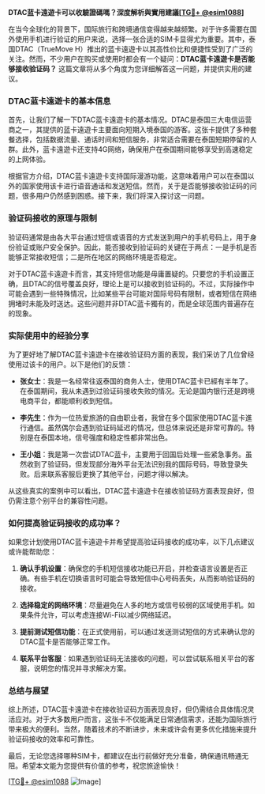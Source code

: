 **DTAC蓝卡遠遊卡可以收驗證碼嗎？深度解析與實用建議[[TG💪+ @esim1088](https://t.me/s/esim1088)]**

在当今全球化的背景下，国际旅行和跨境通信变得越来越频繁。对于许多需要在国外使用手机进行验证的用户来说，选择一张合适的SIM卡显得尤为重要。其中，泰国DTAC（TrueMove H）推出的蓝卡遠遊卡以其高性价比和便捷性受到了广泛的关注。然而，不少用户在购买或使用时都会有一个疑问：**DTAC蓝卡遠遊卡是否能够接收验证码？** 这篇文章将从多个角度为您详细解答这一问题，并提供实用的建议。

### DTAC蓝卡遠遊卡的基本信息

首先，让我们了解一下DTAC蓝卡遠遊卡的基本情况。DTAC是泰国三大电信运营商之一，其提供的蓝卡遠遊卡主要面向短期入境泰国的游客。这张卡提供了多种套餐选择，包括数据流量、通话时间和短信服务，非常适合需要在泰国短期停留的人群。此外，蓝卡遠遊卡还支持4G网络，确保用户在泰国期间能够享受到高速稳定的上网体验。

根据官方介绍，DTAC蓝卡遠遊卡支持国际漫游功能，这意味着用户可以在泰国以外的国家使用该卡进行语音通话和发送短信。然而，关于是否能够接收验证码的问题，很多用户仍然感到困惑。接下来，我们将深入探讨这一问题。

### 验证码接收的原理与限制

验证码通常是由各大平台通过短信或语音的方式发送到用户的手机号码上，用于身份验证或账户安全保护。因此，能否接收到验证码的关键在于两点：一是手机是否能够正常接收短信；二是所在地区的网络环境是否稳定。

对于DTAC蓝卡遠遊卡而言，其支持短信功能是毋庸置疑的。只要您的手机设置正确，且DTAC的信号覆盖良好，理论上是可以接收到验证码的。不过，实际操作中可能会遇到一些特殊情况，比如某些平台可能对国际号码有限制，或者短信在网络拥堵时未能及时送达。这些问题并非DTAC蓝卡獨有的，而是全球范围内普遍存在的现象。

### 实际使用中的经验分享

为了更好地了解DTAC蓝卡遠遊卡在接收验证码方面的表现，我们采访了几位曾经使用过该卡的用户。以下是他们的反馈：

- **张女士**：我是一名经常往返泰国的商务人士，使用DTAC蓝卡已經有半年了。在泰国期间，我从未遇到过验证码接收失败的情况。无论是国内银行还是跨境电商平台，都能顺利收到短信。
  
- **李先生**：作为一位热爱旅游的自由职业者，我曾在多个国家使用DTAC蓝卡進行通信。虽然偶尔会遇到验证码延迟的情况，但总体来说还是非常可靠的。特别是在泰国本地，信号强度和稳定性都非常出色。

- **王小姐**：我是第一次尝试DTAC蓝卡，主要用于回国后处理一些紧急事务。虽然收到了验证码，但发现部分海外平台无法识别我的国际号码，导致登录失败。后来联系客服后更换了其他平台，问题才得以解决。

从这些真实的案例中可以看出，DTAC蓝卡遠遊卡在接收验证码方面表现良好，但仍需注意个别平台的兼容性问题。

### 如何提高验证码接收的成功率？

如果您计划使用DTAC蓝卡遠遊卡并希望提高验证码接收的成功率，以下几点建议或许能帮助您：

1. **确认手机设置**：确保您的手机短信接收功能已开启，并检查语言设置是否正确。有些手机在切换语言时可能会导致短信中心号码丢失，从而影响验证码的接收。

2. **选择稳定的网络环境**：尽量避免在人多的地方或信号较弱的区域使用手机。如果条件允许，可以考虑连接Wi-Fi以减少网络延迟。

3. **提前测试短信功能**：在正式使用前，可以通过发送测试短信的方式来确认您的DTAC蓝卡是否能够正常工作。

4. **联系平台客服**：如果遇到验证码无法接收的问题，可以尝试联系相关平台的客服，说明您的情况并寻求解决方案。

### 总结与展望

综上所述，DTAC蓝卡遠遊卡在接收验证码方面表现良好，但仍需结合具体情况灵活应对。对于大多数用户而言，这张卡不仅能满足日常通信需求，还能为国际旅行带来极大的便利。当然，随着技术的不断进步，未来或许会有更多优化措施来提升验证码接收的效率和可靠性。

最后，无论您选择哪种SIM卡，都建议在出行前做好充分准备，确保通讯畅通无阻。希望本文能为您提供有价值的参考，祝您旅途愉快！

[[TG💪+ @esim1088](https://t.me/s/esim1088) ![Image](https://i.postimg.cc/4NQfJmqS/Snipaste-2025-05-13-00-14-12.png)]